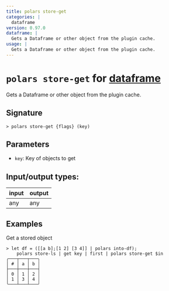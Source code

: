 ```yaml
---
title: polars store-get
categories: |
  dataframe
version: 0.97.0
dataframe: |
  Gets a Dataframe or other object from the plugin cache.
usage: |
  Gets a Dataframe or other object from the plugin cache.
---
```

<!-- This file is automatically generated. Please edit the command in https://github.com/nushell/nushell instead. -->

# `polars store-get` for [dataframe](/commands/categories/dataframe.md)

<div class='command-title'>Gets a Dataframe or other object from the plugin cache.</div>

## Signature

```> polars store-get {flags} (key)```

## Parameters

 -  `key`: Key of objects to get


## Input/output types:

| input | output |
| ----- | ------ |
| any   | any    |

## Examples

Get a stored object
```nu
> let df = ([[a b];[1 2] [3 4]] | polars into-df);
    polars store-ls | get key | first | polars store-get $in
╭───┬───┬───╮
│ # │ a │ b │
├───┼───┼───┤
│ 0 │ 1 │ 2 │
│ 1 │ 3 │ 4 │
╰───┴───┴───╯

```
